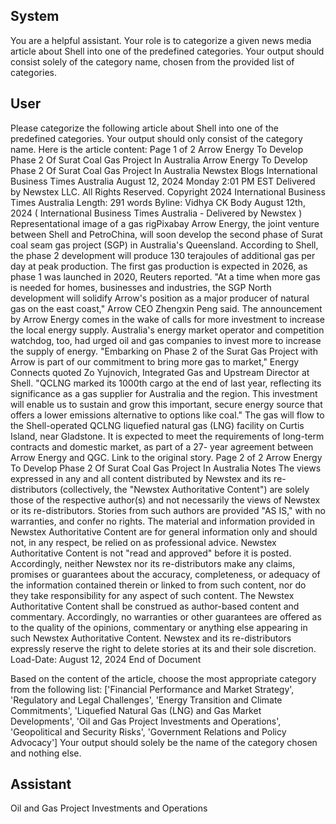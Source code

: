 ## System

You are a helpful assistant. Your role is to categorize a given news media article about Shell into one of the predefined categories. Your output should consist solely of the category name, chosen from the provided list of categories.

## User


Please categorize the following article about Shell into one of the predefined categories. 
Your output should only consist of the category name.
Here is the article content: Page 1 of 2
Arrow Energy To Develop Phase 2 Of Surat Coal Gas Project In Australia
Arrow Energy To Develop Phase 2 Of Surat Coal Gas Project In Australia
Newstex Blogs 
International Business Times Australia
August 12, 2024 Monday 2:01 PM EST
Delivered by Newstex LLC. All Rights Reserved.
Copyright 2024 International Business Times Australia 
Length: 291 words
Byline: Vidhya CK
Body
August 12th, 2024 ( International Business Times Australia  - Delivered by  Newstex )
Representational image of a gas rigPixabay
Arrow Energy, the joint venture between Shell and PetroChina, will soon develop the second phase of Surat coal 
seam gas project (SGP) in Australia's Queensland.
According to Shell, the phase 2 development will produce 130 terajoules of additional gas per day at peak 
production. The first gas production is expected in 2026, as phase 1 was launched in 2020,  Reuters reported.
"At a time when more gas is needed for homes, businesses and industries, the SGP North development will solidify 
Arrow's position as a major producer of natural gas on the east coast," Arrow CEO Zhengxin Peng said.
The announcement by Arrow Energy comes in the wake of calls for more investment to increase the local energy 
supply. Australia's energy market operator and competition watchdog, too, had urged oil and gas companies to 
invest more to increase the supply of energy.
"Embarking on Phase 2 of the Surat Gas Project with Arrow is part of our commitment to bring more gas to 
market,"  Energy Connects quoted Zo Yujnovich, Integrated Gas and Upstream Director at Shell. "QCLNG marked 
its 1000th cargo at the end of last year, reflecting its significance as a gas supplier for Australia and the region. This 
investment will enable us to sustain and grow this important, secure energy source that offers a lower emissions 
alternative to options like coal."
The gas will flow to the Shell-operated QCLNG liquefied natural gas (LNG) facility on Curtis Island, near 
Gladstone. It is expected to  meet the requirements of long-term contracts and domestic market, as part of a 27-
year agreement between Arrow Energy and QGC.
Link to the original story.
Page 2 of 2
Arrow Energy To Develop Phase 2 Of Surat Coal Gas Project In Australia
Notes
The views expressed in any and all content distributed by Newstex and its re-distributors (collectively, the "Newstex 
Authoritative Content") are solely those of the respective author(s) and not necessarily the views of Newstex or its 
re-distributors. Stories from such authors are provided "AS IS," with no warranties, and confer no rights. The 
material and information provided in Newstex Authoritative Content are for general information only and should not, 
in any respect, be relied on as professional advice. Newstex Authoritative Content is not "read and approved" 
before it is posted. Accordingly, neither Newstex nor its re-distributors make any claims, promises or guarantees 
about the accuracy, completeness, or adequacy of the information contained therein or linked to from such content, 
nor do they take responsibility for any aspect of such content. The Newstex Authoritative Content shall be 
construed as author-based content and commentary. Accordingly, no warranties or other guarantees are offered as 
to the quality of the opinions, commentary or anything else appearing in such Newstex Authoritative Content. 
Newstex and its re-distributors expressly reserve the right to delete stories at its and their sole discretion.
Load-Date: August 12, 2024
End of Document

Based on the content of the article, choose the most appropriate category from the following list: ['Financial Performance and Market Strategy', 'Regulatory and Legal Challenges', 'Energy Transition and Climate Commitments', 'Liquefied Natural Gas (LNG) and Gas Market Developments', 'Oil and Gas Project Investments and Operations', 'Geopolitical and Security Risks', 'Government Relations and Policy Advocacy']
Your output should solely be the name of the category chosen and nothing else.
            

## Assistant

Oil and Gas Project Investments and Operations

